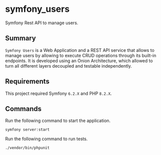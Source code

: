 # symfony_users
Symfony Rest API to manage users.

## Summary

`Symfony Users` is a Web Application and a REST API service that allows to manage users by allowing to execute CRUD
operations through its built-in endpoints.
It is developed using an Onion Architecture, which allowed to turn all different layers decoupled and testable independently.

## Requirements

This project required Symfony `6.2.X` and PHP `8.2.X`.

## Commands

Run the following command to start the application.

``symfony server:start``

Run the following command to run tests.

``./vendor/bin/phpunit``

